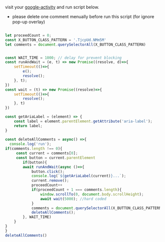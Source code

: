 visit your [google-activity](https://myactivity.google.com/page?hl=ko&utm_medium=web&utm_source=youtube&page=youtube_comments) and run script below.
* please delete one comment menually before run this script (for ignore pop-up overlay) 
```js
 
let proceedCount = 0;
const X_BUTTON_CLASS_PATTERN = '.TjcpUd.NMm5M'
let comments = document.querySelectorAll(X_BUTTON_CLASS_PATTERN)


const WAIT_TIME = 1000; // delay for prevent blocking
const runAndWait = (e, t) => new Promise((resolve, d)=>{
    setTimeout(()=>{
        e();
        resolve();
    }, t);
}) 
const wait = (t) => new Promise((resolve)=>{
    setTimeout(()=>{
        resolve();
    }, t)
})

const getAriaLabel = (element) => {
	const label = element.parentElement.getAttribute('aria-label');
	return label;
}
 
const deleteAllComments = async() =>{ 
  console.log('run');
if(comments.length !== 0){ 
     const current = comments[0];
     const button = current.parentElement
        if(button){ 
        await runAndWait(async ()=>{
            button.click(); 
            console.log(`${getAriaLabel(current)}...`); 
            current.remove();
            proceedCount++ 
            if(proceedCount + 1 === comments.length){  
                window.scrollTo(0, document.body.scrollHeight);
                await wait(5000); //hard coded 
            }
            comments = document.querySelectorAll(X_BUTTON_CLASS_PATTERN);
            deleteAllComments();
        }, WAIT_TIME)     
    }
}  
} 
deleteAllComments()
```
